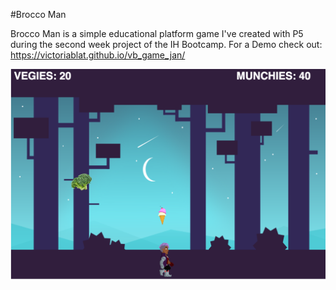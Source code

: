 #Brocco Man

Brocco Man is a simple educational platform game I've created with P5 during the second week project of the IH Bootcamp. 
For a Demo check out: https://victoriablat.github.io/vb_game_jan/

![Game Demo](assets/demo.png)

